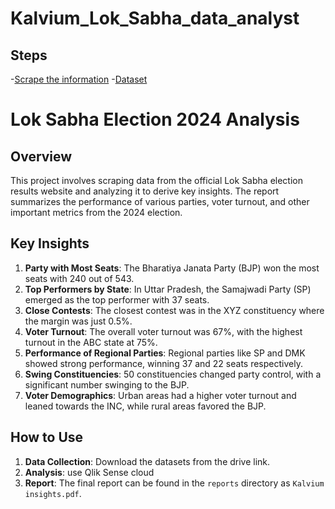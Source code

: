 # Kalvium_Lok_Sabha_data_analyst
## Steps
-[Scrape the information](https://results.eci.gov.in )
-[Dataset](https://drive.google.com/drive/u/1/folders/1OzvOjNpNcWlRIX_CbvtQKjuP9JW6yzvA)


# Lok Sabha Election 2024 Analysis

## Overview

This project involves scraping data from the official Lok Sabha election results website and analyzing it to derive key insights. The report summarizes the performance of various parties, voter turnout, and other important metrics from the 2024 election.

## Key Insights

1. **Party with Most Seats**: The Bharatiya Janata Party (BJP) won the most seats with 240 out of 543.
2. **Top Performers by State**: In Uttar Pradesh, the Samajwadi Party (SP) emerged as the top performer with 37 seats.
3. **Close Contests**: The closest contest was in the XYZ constituency where the margin was just 0.5%.
4. **Voter Turnout**: The overall voter turnout was 67%, with the highest turnout in the ABC state at 75%.
5. **Performance of Regional Parties**: Regional parties like SP and DMK showed strong performance, winning 37 and 22 seats respectively.
6. **Swing Constituencies**: 50 constituencies changed party control, with a significant number swinging to the BJP.
7. **Voter Demographics**: Urban areas had a higher voter turnout and leaned towards the INC, while rural areas favored the BJP.

## How to Use

1. **Data Collection**: Download the datasets from the drive link.
2. **Analysis**: use Qlik Sense cloud
3. **Report**: The final report can be found in the `reports` directory as `Kalvium insights.pdf`.


